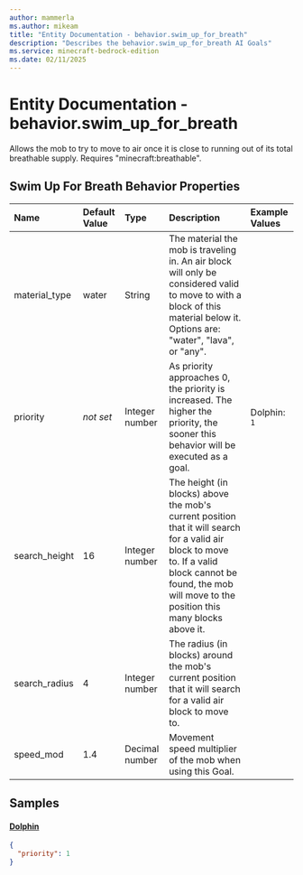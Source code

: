 ```yaml
---
author: mammerla
ms.author: mikeam
title: "Entity Documentation - behavior.swim_up_for_breath"
description: "Describes the behavior.swim_up_for_breath AI Goals"
ms.service: minecraft-bedrock-edition
ms.date: 02/11/2025 
---
```


# Entity Documentation - behavior.swim_up_for_breath

Allows the mob to try to move to air once it is close to running out of its total breathable supply. Requires "minecraft:breathable".


## Swim Up For Breath Behavior Properties

|Name       |Default Value |Type |Description |Example Values |
|:----------|:-------------|:----|:-----------|:------------- |
| material_type | water | String | The material the mob is traveling in. An air block will only be considered valid to move to with a block of this material below it. Options are: "water", "lava", or "any". |  | 
| priority | *not set* | Integer number | As priority approaches 0, the priority is increased. The higher the priority, the sooner this behavior will be executed as a goal. | Dolphin: `1` | 
| search_height | 16 | Integer number | The height (in blocks) above the mob's current position that it will search for a valid air block to move to. If a valid block cannot be found, the mob will move to the position this many blocks above it. |  | 
| search_radius | 4 | Integer number | The radius (in blocks) around the mob's current position that it will search for a valid air block to move to. |  | 
| speed_mod | 1.4 | Decimal number | Movement speed multiplier of the mob when using this Goal. |  | 

## Samples

#### [Dolphin](https://github.com/Mojang/bedrock-samples/tree/preview/behavior_pack/entities/dolphin.json)


```json
{
  "priority": 1
}
```
